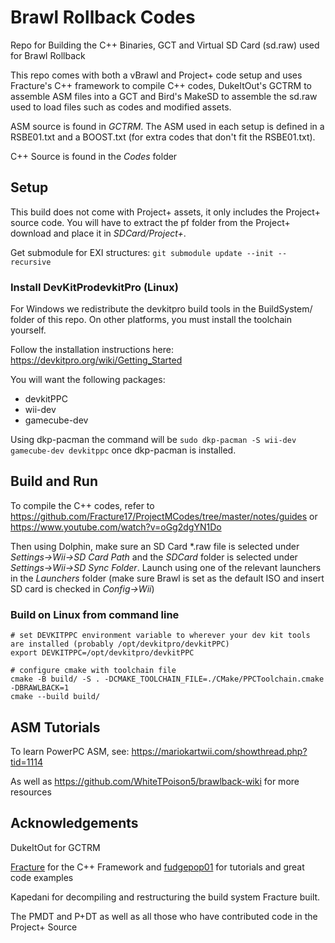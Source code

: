 # Brawl Rollback Codes
Repo for Building the C++ Binaries, GCT and Virtual SD Card (sd.raw) used for Brawl Rollback

This repo comes with both a vBrawl and Project+ code setup and uses Fracture's C++ framework to compile C++ codes, DukeItOut's GCTRM to assemble ASM files into a GCT and Bird's MakeSD to assemble the sd.raw used to load files such as codes and modified assets.

ASM source is found in *GCTRM*. The ASM used in each setup is defined in a RSBE01.txt and a BOOST.txt (for extra codes that don't fit the RSBE01.txt).

C++ Source is found in the *Codes* folder

## Setup

This build does not come with Project+ assets, it only includes the Project+ source code. You will have to extract the pf folder from the Project+ download and place it in *SDCard/Project+*.

Get submodule for EXI structures: `git submodule update --init --recursive`

### Install DevKitProdevkitPro (Linux)
For Windows we redistribute the devkitpro build tools in the BuildSystem/ folder of this repo. On other platforms, you must install the toolchain yourself.

Follow the installation instructions here: https://devkitpro.org/wiki/Getting_Started

You will want the following packages:

- devkitPPC
- wii-dev
- gamecube-dev

Using dkp-pacman the command will be `sudo dkp-pacman -S wii-dev gamecube-dev devkitppc` once dkp-pacman is installed.

## Build and Run

To compile the C++ codes, refer to https://github.com/Fracture17/ProjectMCodes/tree/master/notes/guides or https://www.youtube.com/watch?v=oGg2dgYN1Do

Then using Dolphin, make sure an SD Card \*.raw file is selected under *Settings->Wii->SD Card Path* and the *SDCard* folder is selected under *Settings->Wii->SD Sync Folder*.
Launch using one of the relevant launchers in the *Launchers* folder (make sure Brawl is set as the default ISO and insert SD card is checked in *Config->Wii*)

### Build on Linux from command line
```
# set DEVKITPPC environment variable to wherever your dev kit tools are installed (probably /opt/devkitpro/devkitPPC)
export DEVKITPPC=/opt/devkitpro/devkitPPC

# configure cmake with toolchain file
cmake -B build/ -S . -DCMAKE_TOOLCHAIN_FILE=./CMake/PPCToolchain.cmake -DBRAWLBACK=1
cmake --build build/
```

## ASM Tutorials

To learn PowerPC ASM, see: https://mariokartwii.com/showthread.php?tid=1114 <br />

As well as https://github.com/WhiteTPoison5/brawlback-wiki for more resources

## Acknowledgements

DukeItOut for GCTRM

[Fracture](https://github.com/Fracture17/ProjectMCodes) for the C++ Framework and [fudgepop01](https://github.com/Fracture17/ProjectMCodes/tree/master/Codes/SuperTraining) for tutorials and great code examples

Kapedani for decompiling and restructuring the build system Fracture built.

The PMDT and P+DT as well as all those who have contributed code in the Project+ Source


